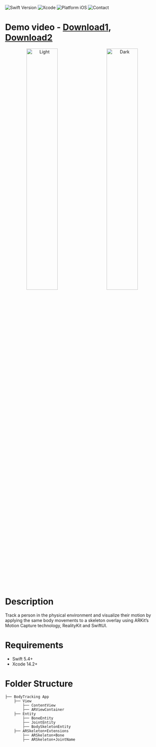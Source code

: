 ![Swift Version](https://img.shields.io/badge/Swift-5.4+-Green) ![Xcode](https://img.shields.io/badge/Xcode-14.2-blue) ![Platform iOS](https://img.shields.io/badge/platform-iOS-lightgrey) ![Contact](https://img.shields.io/badge/contact-justin.lee.iosdev%40gmail.com-yellowgreen)

# Demo video - [Download1](/Demo/BodyMotion.gif), [Download2](/Demo/Treadmill.gif)
<p align="center">
  <img alt="Light" src="./Demo/BodyMotion.gif" width="45%">
&nbsp; &nbsp; &nbsp; &nbsp;
  <img alt="Dark" src="./Demo/Treadmill.gif" width="45%">
</p>

# Description
Track a person in the physical environment and visualize their motion by applying the same body movements to a skeleton overlay using ARKit’s Motion Capture technology, RealityKit and SwiftUI.

# Requirements
* Swift 5.4+
* Xcode 14.2+

# Folder Structure
    ├── BodyTracking App 
        ├── View
            ├── ContentView
            ├── ARViewContainer
        ├── Entity
            ├── BoneEntity
            ├── JointEntity
            ├── BodySkeletonEntity
        ├── ARSkeleton+Extensions
            ├── ARSkeleton+Bone
            ├── ARSkeleton+JointName
